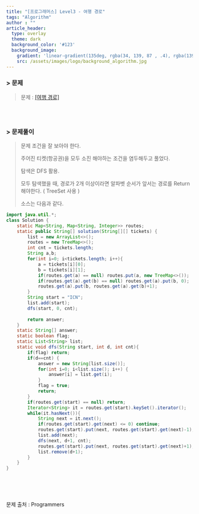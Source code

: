 ```yaml
---
title: "[프로그래머스] Level3 - 여행 경로"
tags: "Algorithm"
author : ""
article_header:
  type: overlay
  theme: dark
  background_color: '#123'
  background_image:
    gradient: 'linear-gradient(135deg, rgba(34, 139, 87 , .4), rgba(139, 34, 139, .4))'
    src: /assets/images/logo/background_algorithm.jpg
---
```


### > 문제

> 문제 : [[여행 경로]](https://programmers.co.kr/learn/courses/30/lessons/43164)

<br>

<br>

### > 문제풀이

> 문제 조건을 잘 보아야 한다.
>
> 주어진 티켓(항공권)을 모두 소진 해야하는 조건을 염두해두고 풀었다. 
>
> 탐색은 DFS 활용.
>
> 모두 탐색했을 때, 경로가 2개 이상이라면 알파벳 순서가 앞서는 경로를 Return 해야한다. ( TreeSet 사용 )
>
> 소스는 다음과 같다.

```java
import java.util.*;
class Solution {
    static Map<String, Map<String, Integer>> routes;
    static public String[] solution(String[][] tickets) {
    	list = new ArrayList<>();
        routes = new TreeMap<>();
        int cnt = tickets.length;
        String a,b;
        for(int i=0; i<tickets.length; i++){
            a = tickets[i][0];
            b = tickets[i][1];
            if(routes.get(a) == null) routes.put(a, new TreeMap<>());
            if(routes.get(a).get(b) == null) routes.get(a).put(b, 0);
            routes.get(a).put(b, routes.get(a).get(b)+1);
        }
        String start = "ICN";
        list.add(start);
        dfs(start, 0, cnt);
        
        return answer;
    }
    static String[] answer;
    static boolean flag;
    static List<String> list;
    static void dfs(String start, int d, int cnt){
    	if(flag) return;
        if(d==cnt) {
        	answer = new String[list.size()];
        	for(int i=0; i<list.size(); i++) {
        		answer[i] = list.get(i);
        	}
        	flag = true;
        	return;
        }
        if(routes.get(start) == null) return;
        Iterator<String> it = routes.get(start).keySet().iterator();
        while(it.hasNext()){
            String next = it.next();
            if(routes.get(start).get(next) <= 0) continue;
            routes.get(start).put(next, routes.get(start).get(next)-1);
            list.add(next);
            dfs(next, d+1, cnt);
            routes.get(start).put(next, routes.get(start).get(next)+1);
            list.remove(d+1);
        }
    }
}
```



<br/>

<br/>

<br/>

문제 출처 : Programmers

<br/>

<br/>

<br/>